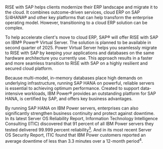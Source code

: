 RISE with SAP helps clients modernize their ERP landscape and migrate it to the cloud. It combines outcome-driven services, cloud ERP on SAP S/4HANA® and other key platforms that can help transform the enterprise operating model. However, transitioning to a cloud ERP solution can be complex. 

To help accelerate client's move to cloud ERP, SAP® will offer RISE with SAP on IBM® Power® Virtual Server. The solution is planned to be available in second quarter of 2025. Power Virtual Server helps you seamlessly migrate to RISE with SAP by keeping your applications and databases on the same hardware architecture you currently use. This approach results in a faster and more seamless transition to RISE with SAP on a highly resilient and secured cloud platform.

Because multi-model, in-memory databases place high demands on underlying infrastructure, running SAP HANA on powerful, reliable servers is essential to achieving optimum performance. Created to support data-intensive workloads, IBM Power® provides an outstanding platform for SAP HANA, is certified by SAP, and offers key business advantages.

By running SAP HANA on IBM Power servers, enterprises can also significantly strengthen business continuity and protect against downtime. In its latest Server OS Reliability Report, Information Technology Intelligence Consulting (ITIC) discovered that 91 percent of all IBM Power servers they tested delivered 99.999 percent reliability[<sup>3</sup>](https://www.ibm.com). And in its most recent Server OS Security Report, ITIC found that IBM Power customers reported an average downtime of less than 3.3 minutes over a 12-month period<sup>4</sup>.
